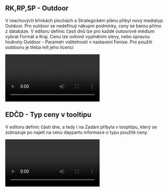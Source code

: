 ﻿---
categories: [fenix]
layout: fenix
---
## RK,RP,SP - Outdoor
V reachových křivkách plochách a Strategickém plánu přibyl nový mediatyp Outdoor. Pro outdoor se nedefinují nákupní podmínky, ceny se berou přímo z databáze.
V editoru definic částí dnů lze pro každé outoorové médium vybrat Formát a Kraj. Cenu lze ovlivnit vyplněním slevy, nebo úpravou hodnoty Outdoor - Parametr viditelnosti v nastavení Fenixe. 
Pro použití outdooru je třeba mít jeho licenci


<video src="{{site.url}}/data/outdordoplanu.mp4" type="video/mp4" controls>Outdoor v plánování</video>



## EDČD - Typ ceny v tooltipu
V editoru definic částí dne, a tedy i na Zadání přibyla v toopltipu, který se zobrazuje po najetí na cenu daypartu informace o typu použité ceny.

<video src="{{site.url}}/data/typcenyedcd.mp4" type="video/mp4" controls>Typ ceny v tooltipu</video>

